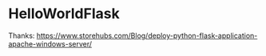 # HelloWorldFlask

Thanks: https://www.storehubs.com/Blog/deploy-python-flask-application-apache-windows-server/
